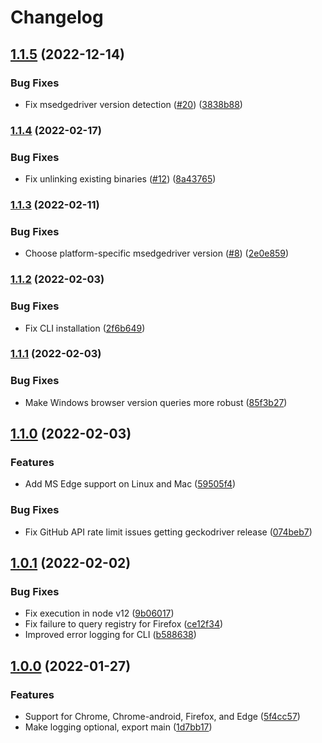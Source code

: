 # Changelog

## [1.1.5](https://github.com/shaka-project/webdriver-installer/compare/v1.1.4...v1.1.5) (2022-12-14)


### Bug Fixes

* Fix msedgedriver version detection ([#20](https://github.com/shaka-project/webdriver-installer/issues/20)) ([3838b88](https://github.com/shaka-project/webdriver-installer/commit/3838b889772e2a0ce7167e9220969b25714f0d03))

### [1.1.4](https://github.com/shaka-project/webdriver-installer/compare/v1.1.3...v1.1.4) (2022-02-17)


### Bug Fixes

* Fix unlinking existing binaries ([#12](https://github.com/shaka-project/webdriver-installer/issues/12)) ([8a43765](https://github.com/shaka-project/webdriver-installer/commit/8a43765b54fbbf164762f7a8edf52520b4d08059))

### [1.1.3](https://github.com/shaka-project/webdriver-installer/compare/v1.1.2...v1.1.3) (2022-02-11)


### Bug Fixes

* Choose platform-specific msedgedriver version ([#8](https://github.com/shaka-project/webdriver-installer/issues/8)) ([2e0e859](https://github.com/shaka-project/webdriver-installer/commit/2e0e8598f878c0c3fcd8ed55d4e830da398a891b))


### [1.1.2](https://github.com/shaka-project/webdriver-installer/compare/v1.1.1...v1.1.2) (2022-02-03)


### Bug Fixes

* Fix CLI installation ([2f6b649](https://github.com/shaka-project/webdriver-installer/commit/2f6b649033312f778795b1372abfc0a175d70e61))

### [1.1.1](https://github.com/shaka-project/webdriver-installer/compare/v1.1.0...v1.1.1) (2022-02-03)


### Bug Fixes

* Make Windows browser version queries more robust ([85f3b27](https://github.com/shaka-project/webdriver-installer/commit/85f3b2796e06e1a0f2171b46beef73f6a0407ecb))

## [1.1.0](https://github.com/shaka-project/webdriver-installer/compare/v1.0.1...v1.1.0) (2022-02-03)


### Features

* Add MS Edge support on Linux and Mac ([59505f4](https://github.com/shaka-project/webdriver-installer/commit/59505f49b94030c63377d72e2b4639093915ab3d))


### Bug Fixes

* Fix GitHub API rate limit issues getting geckodriver release ([074beb7](https://github.com/shaka-project/webdriver-installer/commit/074beb79adf7d9807ab57b67c9edd26d9451270e))

## [1.0.1](https://github.com/shaka-project/webdriver-installer/compare/v1.0.0...v1.0.1) (2022-02-02)


### Bug Fixes

* Fix execution in node v12 ([9b06017](https://github.com/shaka-project/webdriver-installer/commit/9b06017b7c83ebfea1e600d7f667b2810ab05b5f))
* Fix failure to query registry for Firefox ([ce12f34](https://github.com/shaka-project/webdriver-installer/commit/ce12f347f96406cc1f0a219c4c44cd2a9b827254))
* Improved error logging for CLI ([b588638](https://github.com/shaka-project/webdriver-installer/commit/b588638774526d621983e0b497aa85ab217fcc46))


## [1.0.0](https://github.com/shaka-project/webdriver-installer/commits/v1.0.0) (2022-01-27)


### Features

* Support for Chrome, Chrome-android, Firefox, and Edge ([5f4cc57](https://github.com/shaka-project/webdriver-installer/commit/5f4cc578a8b911d5a6da26e46e9bf0fb95580606))
* Make logging optional, export main ([1d7bb17](https://github.com/shaka-project/webdriver-installer/commit/1d7bb1755725a50b9c5a423c55402f6a84503919))
